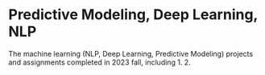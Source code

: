 # Predictive Modeling, Deep Learning, NLP
The machine learning (NLP, Deep Learning, Predictive Modeling) projects and assignments completed in 2023 fall, including 
  1. 
  2. 
